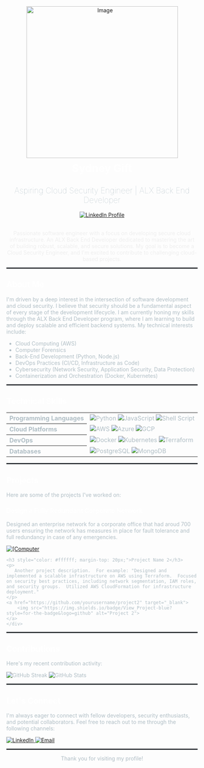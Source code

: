 <div align="center">
    <a href="https://github.com/SydneyGift">
        <img width="399" alt="Image" src="https://github.com/user-attachments/assets/04935bdd-7de4-48ae-a32d-bab11c91c5b3" />
    </a>
    <h1 style="color: #ffffff; margin-top: 10px;">Sydney Gift</h1>
    <h2 style="color: #b0bec5; font-weight: lighter;">Aspiring Cloud Security Engineer | ALX Back End Developer</h2>
    <a href="https://www.linkedin.com/in/sydney-gift?lipi=urn%3Ali%3Apage%3Ad_flagship3_profile_view_base_contact_details%3BA4UIJbE%2FR9GJOJiOZUhH1g%3D%3D" target="_blank">
        <img src="https://img.shields.io/badge/LinkedIn-%230077B5.svg?style=for-the-badge&logo=linkedin&logoColor=white" alt="LinkedIn Profile">
    </a>
   
</div>

<br>

<div align="center">
    <p style="color: #eeeeee; text-align: center; max-width: 600px;">
        Passionate software engineer with a focus on developing secure cloud infrastructure. An ALX Back End Developer dedicated to mastering the art of building robust, scalable, and secure solutions. My goal is to become a Cloud Security Engineer, and I'm excited to contribute to challenging cloud-based projects.
    </p>
</div>

<hr style="border: 1px solid #30363d;">

<h2 style="color: #ffffff;">About Me</h2>
<p style="color: #b0bec5;">
    I'm driven by a deep interest in the intersection of software development and cloud security. I believe that security should be a fundamental aspect of every stage of the development lifecycle. I am currently honing my skills through the ALX Back End Developer program, where I am learning to build and deploy scalable and efficient backend systems. My technical interests include:
</p>
<ul style="color: #b0bec5;">
    <li>Cloud Computing (AWS)</li>
    <li>Computer Forensics </li>
    <li>Back-End Development (Python, Node.js)</li>
    <li>DevOps Practices (CI/CD, Infrastructure as Code)</li>
    <li>Cybersecurity (Network Security, Application Security, Data Protection)</li>
    <li>Containerization and Orchestration (Docker, Kubernetes)</li>
</ul>

<hr style="border: 1px solid #30363d;">

<h2 style="color: #ffffff;">Technical Skills</h2>
<table style="width:100%; color: #b0bec5;">
  <tr>
    <th style="text-align:left">Programming Languages</th>
    <td>
        <img src="https://img.shields.io/badge/Python-3776AB?style=for-the-badge&logo=python&logoColor=white" alt="Python">
        <img src="https://img.shields.io/badge/JavaScript-F7DF1E?style=for-the-badge&logo=javascript&logoColor=black" alt="JavaScript">
        <img src="https://img.shields.io/badge/Shell_Script-121011?style=for-the-badge&logo=gnu-bash&logoColor=white" alt="Shell Script">
        </td>
  </tr>
  <tr>
    <th style="text-align:left">Cloud Platforms</th>
    <td>
        <img src="https://img.shields.io/badge/AWS-232F3E?style=for-the-badge&logo=amazon-aws&logoColor=white" alt="AWS">
        <img src="https://img.shields.io/badge/Azure-0078D7?style=for-the-badge&logo=microsoft-azure&logoColor=white" alt="Azure">
        <img src="https://img.shields.io/badge/GCP-4285F4?style=for-the-badge&logo=google-cloud&logoColor=white" alt="GCP">
    </td>
  </tr>
  <tr>
    <th style="text-align:left">DevOps</th>
    <td>
        <img src="https://img.shields.io/badge/Docker-2496ED?style=for-the-badge&logo=docker&logoColor=white" alt="Docker">
        <img src="https://img.shields.io/badge/Kubernetes-326DE6?style=for-the-badge&logo=kubernetes&logoColor=white" alt="Kubernetes">
        <img src="https://img.shields.io/badge/Terraform-7B42F0?style=for-the-badge&logo=terraform&logoColor=white" alt="Terraform">
    </td>
  </tr>
    <tr>
    <th style="text-align:left">Databases</th>
    <td>
        <img src="https://img.shields.io/badge/PostgreSQL-415493?style=for-the-badge&logo=postgresql&logoColor=white" alt="PostgreSQL">
        <img src="https://img.shields.io/badge/MongoDB-47A248?style=for-the-badge&logo=mongodb&logoColor=white" alt="MongoDB">
    </td>
  </tr>
</table>

<hr style="border: 1px solid #30363d;">

<h2 style="color: #ffffff;">Projects</h2>
<p style="color: #b0bec5;">
    Here are some of the projects I've worked on:
</p>
<div style="color: #b0bec5;">
    <h3 style="color: #ffffff;">Design a Fully Redundant Corporate Network</h3>
    <p>
        Designed an enterprise network for a corporate office that had aroud 700 users ensuring the network has measures in place for fault tolerance and full redundancy in case of any emergencies.
    </p>
    <a href="https://github.com/yourusername/project1" target="_blank">
        <img src="https://img.shields.io/badge/View_Project-blue?style=for-the-badge&logo=github" alt=[Computer Network.pdf](https://github.com/user-attachments/files/20511092/Computer.Network.pdf)>
    </a>

    <h3 style="color: #ffffff; margin-top: 20px;">Project Name 2</h3>
    <p>
       Another project description.  For example: "Designed and implemented a scalable infrastructure on AWS using Terraform.  Focused on security best practices, including network segmentation, IAM roles, and security groups.  Utilized AWS CloudFormation for infrastructure deployment."
    </p>
    <a href="https://github.com/yourusername/project2" target="_blank">
        <img src="https://img.shields.io/badge/View_Project-blue?style=for-the-badge&logo=github" alt="Project 2">
    </a>
    </div>

<hr style="border: 1px solid #30363d;">

<h2 style="color: #ffffff;">Contributions</h2>
<p style="color: #b0bec5;">
    Here's my recent contribution activity:
</p>
<div style="color: #b0bec5;">
  <img src="https://github-readme-streak-stats.herokuapp.com/?user=SydneyGift&theme=dark&hide_border=true" alt="GitHub Streak">
  <img src="https://github-readme-stats.vercel.app/api?username=SydneyGift&theme=dark&show_icons=true" alt="GitHub Stats">
</div>

<hr style="border: 1px solid #30363d;">

<h2 style="color: #ffffff;">Let's Connect</h2>
<p style="color: #b0bec5;">
    I'm always eager to connect with fellow developers, security enthusiasts, and potential collaborators. Feel free to reach out to me through the following channels:
</p>
<div style="color: #b0bec5;">
    <a href="https://www.linkedin.com/in/sydney-gift" target="_blank">
        <img src="https://img.shields.io/badge/LinkedIn-%230077B5.svg?style=for-the-badge&logo=linkedin&logoColor=white" alt="LinkedIn">
    </a>
    </a>
    <a href="mailto:sydgift01@gmail.com">
        <img src="https://img.shields.io/badge/Email-D14836?style=for-the-badge&logo=gmail&logoColor=white" alt="Email">
    </a>
    </div>

<hr style="border: 1px solid #30363d;">

<p style="color: #b0bec5; text-align: center;">
    Thank you for visiting my profile!
</p>
